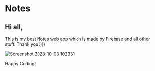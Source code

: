 # Notes

## Hi all,

This is my best Notes web app which is made by Firebase and all other stuff. Thank you :)))

![Screenshot 2023-10-03 102331](https://github.com/MastooraTurkmen/Notes/assets/132576850/32b977f1-21c6-4f7c-a3f4-bd7f983655d8)


Happy Coding!
